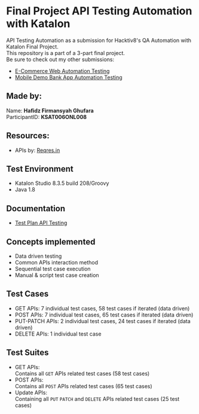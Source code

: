 # Final Project API Testing Automation with Katalon
API Testing Automation as a submission for Hacktiv8's QA Automation with Katalon Final Project. <br>
This repository is a part of a 3-part final project. <br>
Be sure to check out my other submissions: <br>
- [E-Commerce Web Automation Testing](https://github.com/hafidzfg/fp-btdp-mobile-testing) 
- [Mobile Demo Bank App Automation Testing](https://github.com/hafidzfg/fp-btdp-web-testing)

## Made by:

Name: **Hafidz Firmansyah Ghufara** <br>
ParticipantID: **KSAT006ONL008**

## Resources:
- APIs by: [Reqres.in](https://reqres.in/)

## Test Environment
- Katalon Studio 8.3.5 build 208/Groovy
- Java 1.8

## Documentation
- [Test Plan API Testing](.\documentation\API_Testing_Reqresin_Test_Plan.docx)

## Concepts implemented
- Data driven testing
- Common APIs interaction method
- Sequential test case execution
- Manual & script test case creation

## Test Cases
- GET APIs: 7 individual test cases, 58 test cases if iterated (data driven)
- POST APIs: 7 individual test cases, 65 test cases if iterated (data driven)
- PUT-PATCH APIs: 2 individual test cases, 24 test cases if iterated (data driven)
- DELETE APIs: 1 individual test case

## Test Suites
- GET APIs: <br>
Contains all `GET` APIs related test cases (58 test cases)
- POST APIs: <br>
Contains all `POST` APIs related test cases (65 test cases)
- Update APIs: <br>
Containing all `PUT` `PATCH` and `DELETE` APIs related test cases (25 test cases)